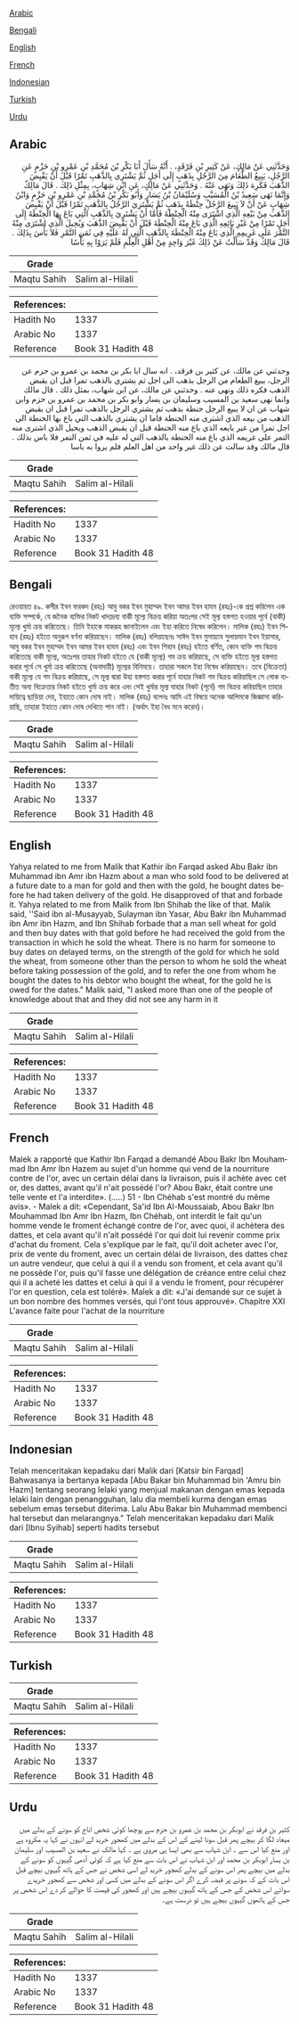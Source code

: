 [Arabic](#arabic)

[Bengali](#bengali)

[English](#english)

[French](#french)

[Indonesian](#indonesian)

[Turkish](#turkish)

[Urdu](#urdu)

## Arabic


<div dir="rtl" lang="ar" style={{fontSize:'larger',backgroundColor:'#f8f9fa',padding:20}}>
وَحَدَّثَنِي عَنْ مَالِكٍ، عَنْ كَثِيرِ بْنِ فَرْقَدٍ، ‏.‏ أَنَّهُ سَأَلَ أَبَا بَكْرِ بْنَ مُحَمَّدِ بْنِ عَمْرِو بْنِ حَزْمٍ عَنِ الرَّجُلِ، يَبِيعُ الطَّعَامَ مِنَ الرَّجُلِ بِذَهَبٍ إِلَى أَجَلٍ ثُمَّ يَشْتَرِي بِالذَّهَبِ تَمْرًا قَبْلَ أَنْ يَقْبِضَ الذَّهَبَ فَكَرِهَ ذَلِكَ وَنَهَى عَنْهُ ‏.‏ وَحَدَّثَنِي عَنْ مَالِكٍ، عَنِ ابْنِ شِهَابٍ، بِمِثْلِ ذَلِكَ ‏.‏ قَالَ مَالِكٌ وَإِنَّمَا نَهَى سَعِيدُ بْنُ الْمُسَيَّبِ وَسُلَيْمَانُ بْنُ يَسَارٍ وَأَبُو بَكْرِ بْنُ مُحَمَّدِ بْنِ عَمْرِو بْنِ حَزْمٍ وَابْنُ شِهَابٍ عَنْ أَنْ لاَ يَبِيعَ الرَّجُلُ حِنْطَةً بِذَهَبٍ ثُمَّ يَشْتَرِيَ الرَّجُلُ بِالذَّهَبِ تَمْرًا قَبْلَ أَنْ يَقْبِضَ الذَّهَبَ مِنْ بَيْعِهِ الَّذِي اشْتَرَى مِنْهُ الْحِنْطَةَ فَأَمَّا أَنْ يَشْتَرِيَ بِالذَّهَبِ الَّتِي بَاعَ بِهَا الْحِنْطَةَ إِلَى أَجَلٍ تَمْرًا مِنْ غَيْرِ بَائِعِهِ الَّذِي بَاعَ مِنْهُ الْحِنْطَةَ قَبْلَ أَنْ يَقْبِضَ الذَّهَبَ وَيُحِيلَ الَّذِي اشْتَرَى مِنْهُ التَّمْرَ عَلَى غَرِيمِهِ الَّذِي بَاعَ مِنْهُ الْحِنْطَةَ بِالذَّهَبِ الَّتِي لَهُ عَلَيْهِ فِي ثَمَنِ التَّمْرِ فَلاَ بَأْسَ بِذَلِكَ ‏.‏ قَالَ مَالِكٌ وَقَدْ سَأَلْتُ عَنْ ذَلِكَ غَيْرَ وَاحِدٍ مِنْ أَهْلِ الْعِلْمِ فَلَمْ يَرَوْا بِهِ بَأْسًا ‏
</div>
<div style={{backgroundColor:'#f8f9fa',padding:20, marginBottom: 10}}><table> <thead> <tr> <th>Grade</th> <th></th> </tr> </thead> <tbody> <tr><td>Maqtu Sahih</td><td>Salim al-Hilali</td></tr></tbody></table><table> <thead> <tr> <th>References:</th> <th></th> </tr> </thead> <tbody><tr><td>Hadith No</td><td>1337</td></tr><tr><td>Arabic No</td><td>1337</td></tr><tr><td>Reference</td><td>Book 31 Hadith 48</td></tr></tbody></table></div>


<div dir="rtl" lang="ar" style={{fontSize:'larger',backgroundColor:'#f8f9fa',padding:20}}>
وحدثني عن مالك، عن كثير بن فرقد، . انه سال ابا بكر بن محمد بن عمرو بن حزم عن الرجل، يبيع الطعام من الرجل بذهب الى اجل ثم يشتري بالذهب تمرا قبل ان يقبض الذهب فكره ذلك ونهى عنه . وحدثني عن مالك، عن ابن شهاب، بمثل ذلك . قال مالك وانما نهى سعيد بن المسيب وسليمان بن يسار وابو بكر بن محمد بن عمرو بن حزم وابن شهاب عن ان لا يبيع الرجل حنطة بذهب ثم يشتري الرجل بالذهب تمرا قبل ان يقبض الذهب من بيعه الذي اشترى منه الحنطة فاما ان يشتري بالذهب التي باع بها الحنطة الى اجل تمرا من غير بايعه الذي باع منه الحنطة قبل ان يقبض الذهب ويحيل الذي اشترى منه التمر على غريمه الذي باع منه الحنطة بالذهب التي له عليه في ثمن التمر فلا باس بذلك . قال مالك وقد سالت عن ذلك غير واحد من اهل العلم فلم يروا به باسا
</div>
<div style={{backgroundColor:'#f8f9fa',padding:20, marginBottom: 10}}><table> <thead> <tr> <th>Grade</th> <th></th> </tr> </thead> <tbody> <tr><td>Maqtu Sahih</td><td>Salim al-Hilali</td></tr></tbody></table><table> <thead> <tr> <th>References:</th> <th></th> </tr> </thead> <tbody><tr><td>Hadith No</td><td>1337</td></tr><tr><td>Arabic No</td><td>1337</td></tr><tr><td>Reference</td><td>Book 31 Hadith 48</td></tr></tbody></table></div>

## Bengali


<div dir="ltr" lang="bn" style={{fontSize:'larger',backgroundColor:'#f8f9fa',padding:20}}>
রেওয়ায়ত ৪৯. কসীর ইবন ফরকদ (রহঃ) আবু বকর ইবন মুহাম্মদ ইবন আমর ইবন হাযম (রহঃ)-কে প্রশ্ন করিলেন এক ব্যক্তি সম্পর্কে, যে জনৈক ব্যক্তির নিকট খাদ্যদ্রব্য বাকী মূল্যে বিক্রয় করিয়া অতঃপর সেই মূল্য হস্তগত হওয়ার পূর্বে (বাকী) মূল্যে খুর্মা ক্রয় করিতেছে। তিনি ইহাকে মাকরূহ জানাইলেন এবং ইহা করিতে নিষেধ করিলেন। মালিক (রহঃ) ইবন শিহাব (রহঃ) হইতে অনুরূপ বর্ণনা করিয়াছেন। মালিক (রহঃ) বলিয়াছেনঃ সাঈদ ইবন মুসায়্যাব সুলায়মান ইবন ইয়াসার, আবু বকর ইবন মুহাম্মদ ইবন আমর ইবন হাযম (রহঃ) এবং ইবন শিহাব (রহঃ) হইতে বর্ণিত, কোন ব্যক্তি গম বিক্রয় করিতেছে বাকী মূল্যে, অতঃপর তাহার নিকট হইতে যে (বাকী মূল্যে) গম ক্রয় করিয়াছে, সে ব্যক্তি হইতে মূল্য হস্তগত করার পূর্বে সে খুর্মা ক্রয় করিতেছে (অনাদায়ী) মূল্যের বিনিময়ে। তাহারা সকলে ইহা নিষেধ করিয়াছেন। তবে (বিক্রেতা) বাকী মূল্যে যে গম বিক্রয় করিয়াছে, সে মূল্য দ্বারা উহা হস্তগত করার পূর্বে যাহার নিকট গম বিক্রয় করিয়াছিল সে লোক ব্যতীত অন্য বিক্রেতার নিকট হইতে খুর্মা ক্রয় করে এবং সেই খুর্মার মূল্য যাহার নিকট (পূর্বে) গম বিক্রয় করিয়াছিল তাহার দায়িত্বে ছাড়িয়া দেয়, ইহাতে কোন দোষ নাই। মালিক (রহঃ) বলেনঃ আমি এই বিষয়ে অনেক আলিমকে জিজ্ঞাসা করিয়াছি, তাহারা ইহাতে কোন দোষ দেখিতে পান নাই। (অর্থাৎ ইহা বৈধ মনে করেন)।
</div>
<div style={{backgroundColor:'#f8f9fa',padding:20, marginBottom: 10}}><table> <thead> <tr> <th>Grade</th> <th></th> </tr> </thead> <tbody> <tr><td>Maqtu Sahih</td><td>Salim al-Hilali</td></tr></tbody></table><table> <thead> <tr> <th>References:</th> <th></th> </tr> </thead> <tbody><tr><td>Hadith No</td><td>1337</td></tr><tr><td>Arabic No</td><td>1337</td></tr><tr><td>Reference</td><td>Book 31 Hadith 48</td></tr></tbody></table></div>

## English


<div dir="ltr" lang="en" style={{fontSize:'larger',backgroundColor:'#f8f9fa',padding:20}}>
Yahya related to me from Malik that Kathir ibn Farqad asked Abu Bakr ibn Muhammad ibn Amr ibn Hazm about a man who sold food to be delivered at a future date to a man for gold and then with the gold, he bought dates before he had taken delivery of the gold. He disapproved of that and forbade it. Yahya related to me from Malik from Ibn Shihab the like of that. Malik said, ''Said ibn al-Musayyab, Sulayman ibn Yasar, Abu Bakr ibn Muhammad ibn Amr ibn Hazm, and Ibn Shihab forbade that a man sell wheat for gold and then buy dates with that gold before he had received the gold from the transaction in which he sold the wheat. There is no harm for someone to buy dates on delayed terms, on the strength of the gold for which he sold the wheat, from someone other than the person to whom he sold the wheat before taking possession of the gold, and to refer the one from whom he bought the dates to his debtor who bought the wheat, for the gold he is owed for the dates." Malik said, "I asked more than one of the people of knowledge about that and they did not see any harm in it
</div>
<div style={{backgroundColor:'#f8f9fa',padding:20, marginBottom: 10}}><table> <thead> <tr> <th>Grade</th> <th></th> </tr> </thead> <tbody> <tr><td>Maqtu Sahih</td><td>Salim al-Hilali</td></tr></tbody></table><table> <thead> <tr> <th>References:</th> <th></th> </tr> </thead> <tbody><tr><td>Hadith No</td><td>1337</td></tr><tr><td>Arabic No</td><td>1337</td></tr><tr><td>Reference</td><td>Book 31 Hadith 48</td></tr></tbody></table></div>

## French


<div dir="ltr" lang="fr" style={{fontSize:'larger',backgroundColor:'#f8f9fa',padding:20}}>
Malek a rapporté que Kathir Ibn Farqad a demandé Abou Bakr Ibn Mouhammad Ibn Amr Ibn Hazem au sujet d'un homme qui vend de la nourriture contre de l'or, avec un certain délai dans la livraison, puis il achète avec cet or, des dattes, avant qu'il n'ait possédé l'or? Abou Bakr, était contre une telle vente et l'a interdite». (.....) 51 - Ibn Chéhab s'est montré du même avis». - Malek a dit: «Cependant, Sa'id Ibn Al-Moussaiab, Abou Bakr Ibn Mouhammad Ibn Amr Ibn Hazm, Ibn Chéhab, ont interdit le fait qu'un homme vende le froment échangé contre de l'or, avec quoi, il achètera des dattes, et cela avant qu'il n'ait possédé l'or qui doit lui revenir comme prix d'achat du froment. Cela s'explique par le fait, qu'il doit acheter avec l'or, prix de vente du froment, avec un certain délai de livraison, des dattes chez un autre vendeur, que celui à qui il a vendu son froment, et cela avant qu'il ne possède l'or, puis qu'il fasse une délégation de créance entre celui chez qui il a acheté les dattes et celui à qui il a vendu le froment, pour récupérer l'or en question, cela est toléré». Malek a dit: «J'ai demandé sur ce sujet à un bon nombre des hommes versés, qui l'ont tous approuvé». Chapitre XXI L'avance faite pour l'achat de la nourriture
</div>
<div style={{backgroundColor:'#f8f9fa',padding:20, marginBottom: 10}}><table> <thead> <tr> <th>Grade</th> <th></th> </tr> </thead> <tbody> <tr><td>Maqtu Sahih</td><td>Salim al-Hilali</td></tr></tbody></table><table> <thead> <tr> <th>References:</th> <th></th> </tr> </thead> <tbody><tr><td>Hadith No</td><td>1337</td></tr><tr><td>Arabic No</td><td>1337</td></tr><tr><td>Reference</td><td>Book 31 Hadith 48</td></tr></tbody></table></div>

## Indonesian


<div dir="ltr" lang="id" style={{fontSize:'larger',backgroundColor:'#f8f9fa',padding:20}}>
Telah menceritakan kepadaku dari Malik dari [Katsir bin Farqad] Bahwasanya ia bertanya kepada [Abu Bakar bin Muhammad bin 'Amru bin Hazm] tentang seorang lelaki yang menjual makanan dengan emas kepada lelaki lain dengan penangguhan, lalu dia membeli kurma dengan emas sebelum emas tersebut diterima. Lalu Abu Bakar bin Muhammad membenci hal tersebut dan melarangnya." Telah menceritakan kepadaku dari Malik dari [Ibnu Syihab] seperti hadits tersebut
</div>
<div style={{backgroundColor:'#f8f9fa',padding:20, marginBottom: 10}}><table> <thead> <tr> <th>Grade</th> <th></th> </tr> </thead> <tbody> <tr><td>Maqtu Sahih</td><td>Salim al-Hilali</td></tr></tbody></table><table> <thead> <tr> <th>References:</th> <th></th> </tr> </thead> <tbody><tr><td>Hadith No</td><td>1337</td></tr><tr><td>Arabic No</td><td>1337</td></tr><tr><td>Reference</td><td>Book 31 Hadith 48</td></tr></tbody></table></div>

## Turkish


<div dir="ltr" lang="tr" style={{fontSize:'larger',backgroundColor:'#f8f9fa',padding:20}}>

</div>
<div style={{backgroundColor:'#f8f9fa',padding:20, marginBottom: 10}}><table> <thead> <tr> <th>Grade</th> <th></th> </tr> </thead> <tbody> <tr><td>Maqtu Sahih</td><td>Salim al-Hilali</td></tr></tbody></table><table> <thead> <tr> <th>References:</th> <th></th> </tr> </thead> <tbody><tr><td>Hadith No</td><td>1337</td></tr><tr><td>Arabic No</td><td>1337</td></tr><tr><td>Reference</td><td>Book 31 Hadith 48</td></tr></tbody></table></div>

## Urdu


<div dir="rtl" lang="ur" style={{fontSize:'larger',backgroundColor:'#f8f9fa',padding:20}}>
کثیر بن فرقد نے ابوبکر بن محمد بن عمرو بن حزم سے پوچھا کوئی شخص اناج کو سونے کے بدلے میں میعاد لگا کر بیچے پھر قبل سونا لینے کے اس کے بدلے میں کھجور خرید لے انہوں نے کہا یہ مکروہ ہے اور منع کیا اس سے ۔ ابن شہاب سے بھی ایسا ہی مروی ہے ۔ کہا مالک نے سعید بن المسیب اور سلیمان بن یسار ابوبکر بن محمد اور ابن شہاب نے اس بات سے منع کیا ہے کہ کوئی آدمی گیہوں کو سونے کے بدلے میں بیچے پھر اس سونے کے بدلے کھجور خرید لے اسی شخص نے جس کے ہاتھ گیہوں بیچے قبل اس بات کے کہ سونے پر قبضہ کرے اگر اس سونے کے بدلے میں کسی اور شخص سے کھجور خریدے سوائے اس شخص کے جس کے ہاتھ گیہوں بیچے ہیں اور کھجور کی قیمت کا حوالے کر دے اس شخص پر جس کے ہاتھوں گیہوں بیچے ہیں تو درست ہے۔
</div>
<div style={{backgroundColor:'#f8f9fa',padding:20, marginBottom: 10}}><table> <thead> <tr> <th>Grade</th> <th></th> </tr> </thead> <tbody> <tr><td>Maqtu Sahih</td><td>Salim al-Hilali</td></tr></tbody></table><table> <thead> <tr> <th>References:</th> <th></th> </tr> </thead> <tbody><tr><td>Hadith No</td><td>1337</td></tr><tr><td>Arabic No</td><td>1337</td></tr><tr><td>Reference</td><td>Book 31 Hadith 48</td></tr></tbody></table></div>